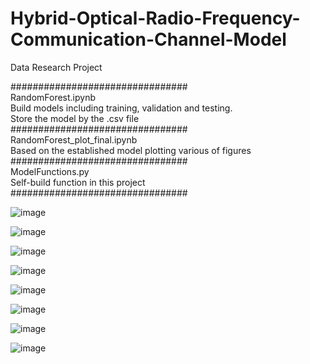 # Hybrid-Optical-Radio-Frequency-Communication-Channel-Model
Data Research Project

################################  
RandomForest.ipynb  
Build models including training, validation and testing.  
Store the model by the .csv file  
################################  
RandomForest_plot_final.ipynb  
Based on the established model plotting various of figures  
################################  
ModelFunctions.py  
Self-build function in this project  
################################

![image](https://github.com/hahawang1986/Hybrid-Optical-Radio-Frequency-Communication-Channel-Model/assets/117698602/a25210f8-ae9e-490d-a9d9-cc173d22e253)

![image](https://github.com/hahawang1986/Hybrid-Optical-Radio-Frequency-Communication-Channel-Model/assets/117698602/02e62411-2c0c-4f91-88d1-51360d09986b)

![image](https://github.com/hahawang1986/Hybrid-Optical-Radio-Frequency-Communication-Channel-Model/assets/117698602/fdf69ed0-5e96-4be4-9609-80451c5fa5c6)

![image](https://github.com/hahawang1986/Hybrid-Optical-Radio-Frequency-Communication-Channel-Model/assets/117698602/7b8f7a7c-56ef-4f86-9913-ce4b1aac8278)

![image](https://github.com/hahawang1986/Hybrid-Optical-Radio-Frequency-Communication-Channel-Model/assets/117698602/bbb5e529-3df6-478f-86ef-dcc00aec5047)

![image](https://github.com/hahawang1986/Hybrid-Optical-Radio-Frequency-Communication-Channel-Model/assets/117698602/ec4c2146-d123-4aba-b3b0-658bad9ec84c) 

![image](https://github.com/hahawang1986/Hybrid-Optical-Radio-Frequency-Communication-Channel-Model/assets/117698602/14dbb7f5-936c-4234-8598-786ecff77e0f)

![image](https://github.com/hahawang1986/Hybrid-Optical-Radio-Frequency-Communication-Channel-Model/assets/117698602/9938ce0d-9170-458f-b99c-0d72424b5abc)












